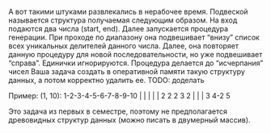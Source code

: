 А вот такими штуками развлекались в нерабочее время. Подвеской называется структура получаемая следующим образом. На вход подаются два числа (start, end). Далее запускается процедура генерации. При проходе по диапазону она подвешивает “внизу” список всех уникальных делителей данного числа. Далее, она повторяет данную процедуру для новой последовательности, но уже подвешивает “справа”. Единички игнорируются. Процедура делается до “исчерпания” чисел Ваша задача создать в оперативной памяти такую структуру данных, а потом корректно удалить ее. TODO: доделать

Пример: (1, 10):
1-2-3-4-5-6-7-8-9-10
          |     |      |   |   |
          2    2     2  3  2
                 |      |      |
                3      4-2  5


Это задача из первых в семестре, поэтому не предполагается древовидных структур данных (можно писать в двумерный массив).
